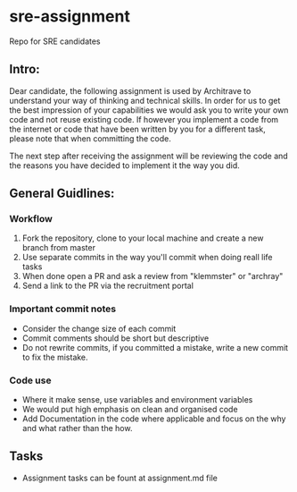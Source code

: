 # sre-assignment
Repo for SRE candidates

## Intro:
Dear candidate, the following assignment is used by Architrave to understand your way of thinking and technical skills. 
In order for us to get the best impression of your capabilities we would ask you to write your own code and not reuse existing code. If however you implement a code from the internet or code that have been written by you for a different task, please note that when committing the code.

The next step after receiving the assignment will be reviewing the code and the reasons you have decided to implement it the way you did.

## General Guidlines:

### Workflow
1. Fork the repository, clone to your local machine and create a new branch from master
2. Use separate commits in the way you'll commit when doing reall life tasks
3. When done open a PR and ask a review from "klemmster" or "archray"
4. Send a link to the PR via the recruitment portal

### Important commit notes
- Consider the change size of each commit
- Commit comments should be short but descriptive
- Do not rewrite commits, if you committed a mistake, write a new commit to fix the mistake.

### Code use
- Where it make sense, use variables and environment variables
- We would put high emphasis on clean and organised code
- Add Documentation in the code where applicable and focus on the why and what rather than the how.

## Tasks
- Assignment tasks can be fount at assignment.md file
